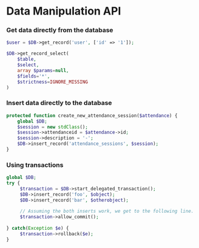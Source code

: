 # Data Manipulation API

### Get data directly from the database

```php
$user = $DB->get_record('user', ['id' => '1']);
```

```php
$DB->get_record_select(
    $table, 
    $select, 
    array $params=null, 
    $fields='*', 
    $strictness=IGNORE_MISSING
)
```

### Insert data directly to the database

```php
protected function create_new_attendance_session($attendance) {
    global $DB;
    $session = new stdClass();
    $session->attendanceid = $attendance->id;
    $session->description = '-';
    $DB->insert_record('attendance_sessions', $session);
}
```

### Using transactions

```php
global $DB;
try {
     $transaction = $DB->start_delegated_transaction();
     $DB->insert_record('foo', $object);
     $DB->insert_record('bar', $otherobject);
 
     // Assuming the both inserts work, we get to the following line.
     $transaction->allow_commit();
 
} catch(Exception $e) {
     $transaction->rollback($e);
}
```

